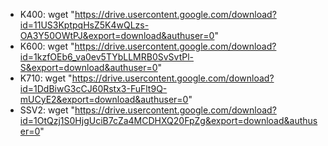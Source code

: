 - K400: wget "https://drive.usercontent.google.com/download?id=11US3KptpqHsZ5K4wQLzs-OA3Y50OWtPJ&export=download&authuser=0"
- K600: wget "https://drive.usercontent.google.com/download?id=1kzfOEb6_va0ev5TYbLLMRB0SvSvtPl-S&export=download&authuser=0"
- K710: wget "https://drive.usercontent.google.com/download?id=1DdBiwG3cCJ60Rstx3-FuFlt9Q-mUCyE2&export=download&authuser=0"
- SSV2: wget "https://drive.usercontent.google.com/download?id=1OtQzj1S0HjgUciB7cZa4MCDHXQ20FpZg&export=download&authuser=0"